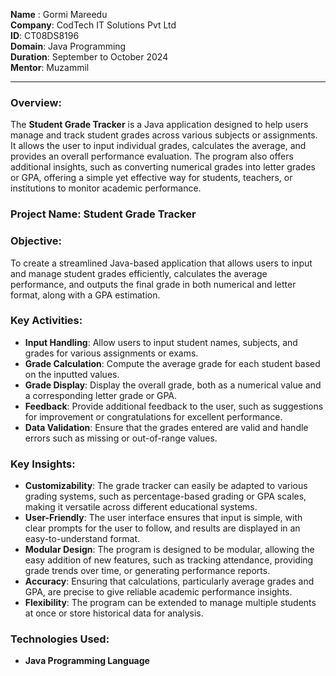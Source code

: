 **Name** : Gormi Mareedu                                                    
**Company**: CodTech IT Solutions Pvt Ltd  
**ID**: CT08DS8196  
**Domain**: Java Programming  
**Duration**: September to October 2024  
**Mentor**: Muzammil  

---

### Overview:
The **Student Grade Tracker** is a Java application designed to help users manage and track student grades across various subjects or assignments. It allows the user to input individual grades, calculates the average, and provides an overall performance evaluation. The program also offers additional insights, such as converting numerical grades into letter grades or GPA, offering a simple yet effective way for students, teachers, or institutions to monitor academic performance.

### Project Name: **Student Grade Tracker**

### Objective:
To create a streamlined Java-based application that allows users to input and manage student grades efficiently, calculates the average performance, and outputs the final grade in both numerical and letter format, along with a GPA estimation.

### Key Activities:
- **Input Handling**: Allow users to input student names, subjects, and grades for various assignments or exams.
- **Grade Calculation**: Compute the average grade for each student based on the inputted values.
- **Grade Display**: Display the overall grade, both as a numerical value and a corresponding letter grade or GPA.
- **Feedback**: Provide additional feedback to the user, such as suggestions for improvement or congratulations for excellent performance.
- **Data Validation**: Ensure that the grades entered are valid and handle errors such as missing or out-of-range values.

### Key Insights:
- **Customizability**: The grade tracker can easily be adapted to various grading systems, such as percentage-based grading or GPA scales, making it versatile across different educational systems.
- **User-Friendly**: The user interface ensures that input is simple, with clear prompts for the user to follow, and results are displayed in an easy-to-understand format.
- **Modular Design**: The program is designed to be modular, allowing the easy addition of new features, such as tracking attendance, providing grade trends over time, or generating performance reports.
- **Accuracy**: Ensuring that calculations, particularly average grades and GPA, are precise to give reliable academic performance insights.
- **Flexibility**: The program can be extended to manage multiple students at once or store historical data for analysis.

### Technologies Used:
- **Java Programming Language**
